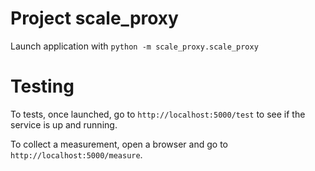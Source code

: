 # Project scale_proxy

Launch application with `python -m scale_proxy.scale_proxy`

# Testing

To tests, once launched, go to `http://localhost:5000/test` to see if the service is up and running.

To collect a measurement, open a browser and go to `http://localhost:5000/measure`.
